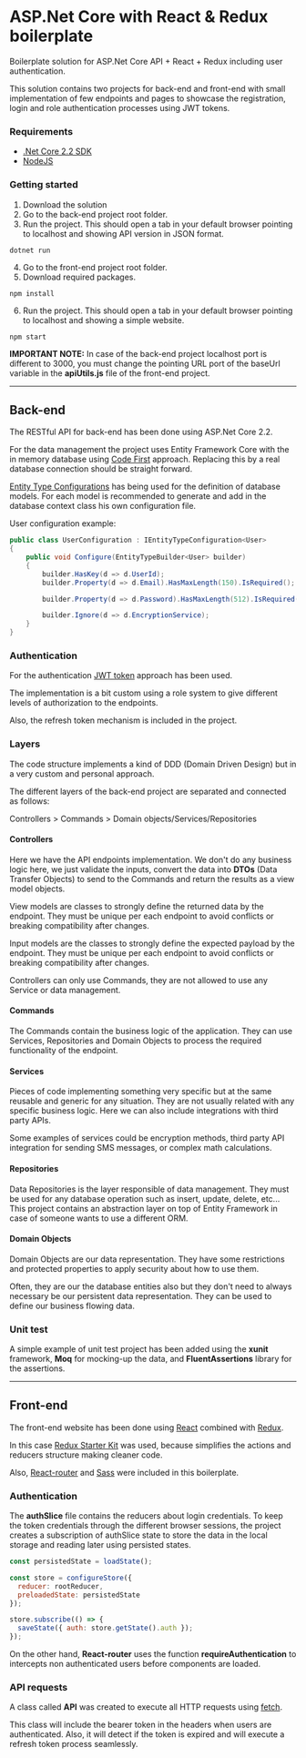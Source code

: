 # ASP.Net Core with React & Redux boilerplate

Boilerplate solution for ASP.Net Core API + React + Redux including user authentication.

This solution contains two projects for back-end and front-end with small implementation of few endpoints and pages to showcase the registration, login and role authentication processes using JWT tokens.

### Requirements

- [.Net Core 2.2 SDK](https://dotnet.microsoft.com/download)
- [NodeJS](https://nodejs.org/en/)


### Getting started

1. Download the solution
2. Go to the back-end project root folder.
3. Run the project. This should open a tab in your default browser pointing to localhost and showing API version in JSON format.
```
dotnet run
```
4. Go to the front-end project root folder.
5. Download required packages.
```
npm install
```
6. Run the project. This should open a tab in your default browser pointing to localhost and showing a simple website.
```
npm start
```

**IMPORTANT NOTE:** In case of the back-end project localhost port is different to 3000, you must change the pointing URL port of the baseUrl variable in the **apiUtils.js** file of the front-end project.


---

## Back-end

The RESTful API for back-end has been done using ASP.Net Core 2.2.

For the data management the project uses Entity Framework Core with the in memory database using [Code First](https://docs.microsoft.com/en-us/ef/ef6/modeling/code-first/workflows/new-database) approach. Replacing this by a real database connection should be straight forward.

[Entity Type Configurations](https://docs.microsoft.com/en-us/dotnet/api/system.data.entity.modelconfiguration.entitytypeconfiguration-1?view=entity-framework-6.2.0) has being used for the definition of database models. 
For each model is recommended to generate and add in the database context class his own configuration file.

User configuration example:

```csharp
public class UserConfiguration : IEntityTypeConfiguration<User>
{
    public void Configure(EntityTypeBuilder<User> builder)
    {
        builder.HasKey(d => d.UserId);
        builder.Property(d => d.Email).HasMaxLength(150).IsRequired();

        builder.Property(d => d.Password).HasMaxLength(512).IsRequired();

        builder.Ignore(d => d.EncryptionService);
    }
}
```

### Authentication

For the authentication [JWT token](https://jwt.io/) approach has been used.

The implementation is a bit custom using a role system to give different levels of authorization to the endpoints.

Also, the refresh token mechanism is included in the project.

### Layers

The code structure implements a kind of DDD (Domain Driven Design) but in a very custom and personal approach.

The different layers of the back-end project are separated and connected as follows:

Controllers > Commands > Domain objects/Services/Repositories

#### Controllers

Here we have the API endpoints implementation. We don't do any business logic here, we just validate the inputs, convert the data into **DTOs** (Data Transfer Objects) to send to the Commands and return the results as a view model objects.

View models are classes to strongly define the returned data by the endpoint. They must be unique per each endpoint to avoid conflicts or breaking compatibility after changes.

Input models are the classes to strongly define the expected payload by the endpoint. They must be unique per each endpoint to avoid conflicts or breaking compatibility after changes.

Controllers can only use Commands, they are not allowed to use any Service or data management.

#### Commands

The Commands contain the business logic of the application. They can use Services, Repositories and Domain Objects to process the required functionality of the endpoint.

#### Services

Pieces of code implementing something very specific but at the same reusable and generic for any situation. They are not usually related with any specific business logic. Here we can also include integrations with third party APIs.

Some examples of services could be encryption methods, third party API integration for sending SMS messages, or complex math calculations.

#### Repositories

Data Repositories is the layer responsible of data management. They must be used for any database operation such as insert, update, delete, etc... This project contains an abstraction layer on top of Entity Framework in case of someone wants to use a different ORM.

#### Domain Objects

Domain Objects are our data representation. They have some restrictions and protected properties to apply security about how to use them.

Often, they are our the database entities also but they don't need to always necessary be our persistent data representation. They can be used to define our business flowing data.

### Unit test

A simple example of unit test project has been added using the **xunit** framework, **Moq** for mocking-up the data, and **FluentAssertions** library for the assertions.

---

## Front-end

The front-end website has been done using [React](https://reactjs.org/) combined with [Redux](https://redux.js.org/).

In this case [Redux Starter Kit](https://redux-starter-kit.js.org/) was used, because simplifies the actions and reducers structure making cleaner code.

Also, [React-router](https://www.npmjs.com/package/react-router) and [Sass](https://sass-lang.com/) were included in this boilerplate.

### Authentication

The **authSlice** file contains the reducers about login credentials.
To keep the token credentials through the different browser sessions, the project creates a subscription of authSlice state to store the data in the local storage and reading later using persisted states.

```javascript
const persistedState = loadState();

const store = configureStore({
  reducer: rootReducer,
  preloadedState: persistedState
});

store.subscribe(() => {
  saveState({ auth: store.getState().auth });
});
```

On the other hand, **React-router** uses the function **requireAuthentication** to intercepts non authenticated users before components are loaded.

### API requests

A class called **API** was created to execute all HTTP requests using [fetch](https://github.com/github/fetch).

This class will include the bearer token in the headers when users are authenticated. Also, it will detect if the token is expired and will execute a refresh token process seamlessly.

